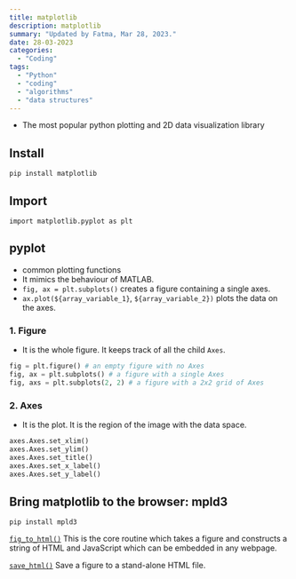 ```yaml
---
title: matplotlib
description: matplotlib
summary: "Updated by Fatma, Mar 28, 2023."
date: 28-03-2023
categories:
  - "Coding"
tags:
  - "Python"
  - "coding"
  - "algorithms"
  - "data structures"
---
```


- The most popular python plotting and 2D data visualization library

## Install

`pip install matplotlib`

## Import

`import matplotlib.pyplot as plt`

## pyplot

- common plotting functions
- It mimics the behaviour of MATLAB.
- `fig, ax = plt.subplots()` creates a figure containing a single axes.
- `ax.plot(${array_variable_1}`, `${array_variable_2})` plots the data on the axes.

### 1. Figure

- It is the whole figure. It keeps track of all the child `Axes`.

```python
fig = plt.figure() # an empty figure with no Axes
fig, ax = plt.subplots() # a figure with a single Axes
fig, axs = plt.subplots(2, 2) # a figure with a 2x2 grid of Axes
```

### 2. Axes

- It is the plot. It is the region of the image with the data space.

```python
axes.Axes.set_xlim()
axes.Axes.set_ylim()
axes.Axes.set_title()
axes.Axes.set_x_label()
axes.Axes.set_y_label()
```

## Bring matplotlib to the browser: mpld3

`pip install mpld3`

[`fig_to_html()`](https://mpld3.github.io/modules/API.html#mpld3.fig_to_html) This is the core routine which takes a figure and constructs a string of HTML and JavaScript which can be embedded in any webpage.

[`save_html()`](https://mpld3.github.io/modules/API.html#mpld3.save_html) Save a figure to a stand-alone HTML file.
